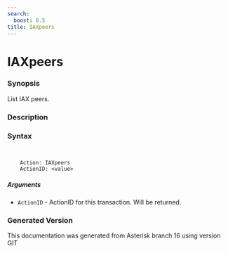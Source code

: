 ```yaml
---
search:
  boost: 0.5
title: IAXpeers
---
```


# IAXpeers

### Synopsis

List IAX peers.

### Description


### Syntax


```


    Action: IAXpeers
    ActionID: <value>

```
##### Arguments


* `ActionID` - ActionID for this transaction. Will be returned.<br>


### Generated Version

This documentation was generated from Asterisk branch 16 using version GIT 